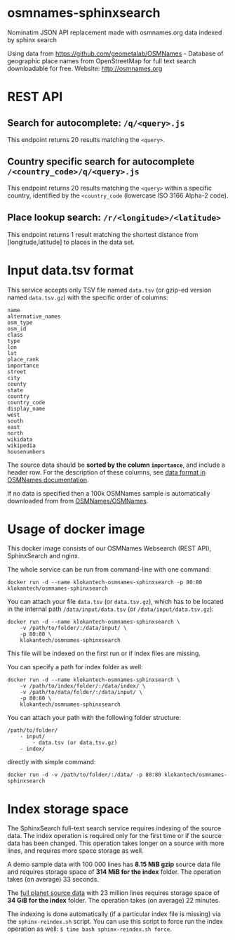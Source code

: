 # osmnames-sphinxsearch

Nominatim JSON API replacement made with osmnames.org data indexed by sphinx search

Using data from https://github.com/geometalab/OSMNames - Database of geographic place names from OpenStreetMap for full text search downloadable for free. Website: http://osmnames.org


# REST API

## Search for autocomplete: `/q/<query>.js`

This endpoint returns 20 results matching the `<query>`.


## Country specific search for autocomplete `/<country_code>/q/<query>.js`

This endpoint returns 20 results matching the `<query>` within a specific country, identified by the `<country_code` (lowercase ISO 3166 Alpha-2 code).

## Place lookup search: `/r/<longitude>/<latitude>`

This endpoint returns 1 result matching the shortest distance from [longitude,latitude] to places in the data set.

# Input data.tsv format

This service accepts only TSV file named `data.tsv` (or gzip-ed version named `data.tsv.gz`)
 with the specific order of columns:

```
name
alternative_names
osm_type
osm_id
class
type
lon
lat
place_rank
importance
street
city
county
state
country
country_code
display_name
west
south
east
north
wikidata
wikipedia
housenumbers
```

The source data should be **sorted by the column `importance`**, and include a header row.
For the description of these columns, see [data format in OSMNames documentation](http://osmnames.readthedocs.io/en/latest/introduction.html#output-format).

If no data is specified then a 100k OSMNames sample is automatically downloaded from from [OSMNames/OSMNames](https://github.com/OSMNames/OSMNames/releases/tag/v2.0.3).

# Usage of docker image

This docker image consists of our OSMNames Websearch (REST API), SphinxSearch and nginx.

The whole service can be run from command-line with one command:

```
docker run -d --name klokantech-osmnames-sphinxsearch -p 80:80 klokantech/osmnames-sphinxsearch
```

You can attach your file `data.tsv` (or `data.tsv.gz`), which has to be located in the internal path `/data/input/data.tsv` (or `/data/input/data.tsv.gz`):

```
docker run -d --name klokantech-osmnames-sphinxsearch \
    -v /path/to/folder/:/data/input/ \
    -p 80:80 \
    klokantech/osmnames-sphinxsearch
```

This file will be indexed on the first run or if index files are missing.

You can specify a path for index folder as well:

```
docker run -d --name klokantech-osmnames-sphinxsearch \
    -v /path/to/index/folder/:/data/index/ \
    -v /path/to/data/folder/:/data/input/ \
    -p 80:80 \
    klokantech/osmnames-sphinxsearch
```

You can attach your path with the following folder structure:

```
/path/to/folder/
    - input/
        - data.tsv (or data.tsv.gz)
    - index/
```

directly with simple command:

```
docker run -d -v /path/to/folder/:/data/ -p 80:80 klokantech/osmnames-sphinxsearch
```

# Index storage space

The SphinxSearch full-text search service requires indexing of the source data.
The index operation is required only for the first time or if the source data has been changed.
This operation takes longer on a source with more lines, and requires more space storage as well.

A demo sample data with 100 000 lines has **8.15 MiB gzip** source data file and requires storage space of **314 MiB for the index** folder. The operation takes (on average) 33 seconds.

The [full planet source data](https://github.com/OSMNames/OSMNames/releases/download/v2.0.3/planet-latest_geonames.tsv.gz) with 23 million lines requires storage space of **34 GiB for the index** folder. The operation takes (on average) 22 minutes.

The indexing is done automatically (if a particular index file is missing) via the `sphinx-reindex.sh` script. You can use this script to force run the index operation as well: `$ time bash sphinx-reindex.sh force`.
